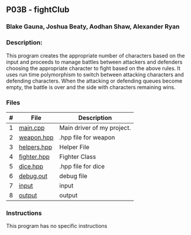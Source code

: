 
## P03B - fightClub
### Blake Gauna, Joshua Beaty, Aodhan Shaw, Alexander Ryan
### Description:

This program creates the appropriate number of characters based on the input  and proceeds to manage battles between attackers and defenders choosing the appropriate character to fight based on the above rules. It uses run time polymorphism to switch between attacking characters and defending characters. When the attacking or defending queues become empty, the battle is over and the side with characters remaining wins.

### Files

|   #   | File            | Description                                        |
| :---: | --------------- | -------------------------------------------------- |
|   1   |    [main.cpp](https://github.com/blakeGauna/2143-OOP-Gauna/blob/main/Assignments/PO3B/main.cpp)     | Main driver of my project.     |
|   2   |    [weapon.hpp](https://github.com/blakeGauna/2143-OOP-Gauna/blob/main/Assignments/PO3B/weapon.hpp)    | .hpp file for weapon    |
|   3   |    [helpers.hpp](https://github.com/blakeGauna/2143-OOP-Gauna/blob/main/Assignments/PO3B/helpers.hpp)     | Helper File |
|   4   |    [fighter.hpp](https://github.com/blakeGauna/2143-OOP-Gauna/blob/main/Assignments/PO3B/fighter.hpp) | Fighter Class |
|   5   |    [dice.hpp](https://github.com/blakeGauna/2143-OOP-Gauna/blob/main/Assignments/PO3B/dice.hpp)     | .hpp file for dice     |
|   6   |    [debug.out](https://github.com/blakeGauna/2143-OOP-Gauna/blob/main/Assignments/PO3B/debug.out)    | debug file    |
|   7   |    [input](https://github.com/blakeGauna/2143-OOP-Gauna/blob/main/Assignments/PO3B/input)     | input |
|   8   |    [output](https://github.com/blakeGauna/2143-OOP-Gauna/blob/main/Assignments/PO3B/output) | output |

### Instructions

This program has no specific instructions

